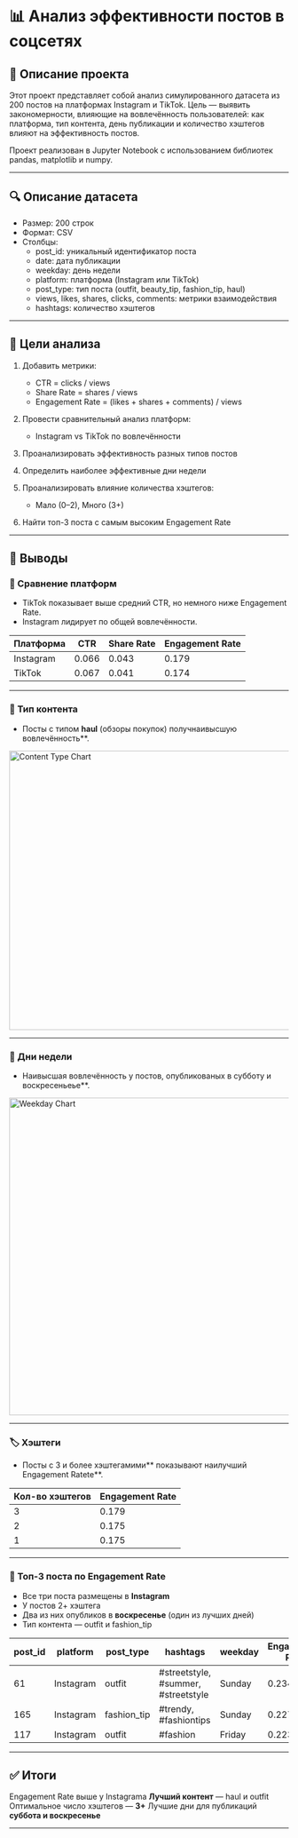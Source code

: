 # 📊 Анализ эффективности постов в соцсетях

## 📁 Описание проекта
Этот проект представляет собой анализ симулированного датасета из 200 постов на платформах Instagram и TikTok. Цель — выявить закономерности, влияющие на вовлечённость пользователей: как платформа, тип контента, день публикации и количество хэштегов влияют на эффективность постов.

Проект реализован в Jupyter Notebook с использованием библиотек pandas, matplotlib и numpy.

---

## 🔍 Описание датасета

- Размер: 200 строк  
- Формат: CSV  
- Столбцы:
  - post_id: уникальный идентификатор поста
  - date: дата публикации
  - weekday: день недели
  - platform: платформа (Instagram или TikTok)
  - post_type: тип поста (outfit, beauty_tip, fashion_tip, haul)
  - views, likes, shares, clicks, comments: метрики взаимодействия
  - hashtags: количество хэштегов

---

## 🎯 Цели анализа

1. Добавить метрики:
   - CTR = clicks / views
   - Share Rate = shares / views
   - Engagement Rate = (likes + shares + comments) / views

2. Провести сравнительный анализ платформ:
   - Instagram vs TikTok по вовлечённости

3. Проанализировать эффективность разных типов постов

4. Определить наиболее эффективные дни недели

5. Проанализировать влияние количества хэштегов:
   - Мало (0–2), Много (3+)

6. Найти топ-3 поста с самым высоким Engagement Rate

---

## 📌 Выводы

### 📱 Сравнение платформ

- TikTok показывает выше средний CTR, но немного ниже Engagement Rate.
- Instagram лидирует по общей вовлечённости.

| Платформа  | CTR    | Share Rate | Engagement Rate |
|------------|--------|------------|-----------------|
| Instagram     | 0.066  | 0.043      | 0.179           |
| TikTok  | 0.067  | 0.041      | 0.174           |

---

### 🧥 Тип контента

- Посты с типом **haul** (обзоры покупок) получнаивысшую вовлечённость**.

<img width="640" height="503" alt="Content Type Chart" src="https://github.com/user-attachments/assets/7c94c9b5-70c9-4ab5-93c1-f2e72cf30c58" />

---

### 📆 Дни недели

- Наивысшая вовлечённость у постов, опубликованых в субботу и воскресеньеье**.

<img width="795" height="572" alt="Weekday Chart" src="https://github.com/user-attachments/assets/5faf8e92-de7c-4c00-987e-4ba7cd3cdd08" />

---

### 🏷 Хэштеги

- Посты с 3 и более хэштегамими** показывают наилучший Engagement Ratete**.

| Кол-во хэштегов | Engagement Rate |
|------------------|-----------------|
| 3                | 0.179           |
| 2                | 0.175           |
| 1                | 0.175           |

---

### 🥇 Топ-3 поста по Engagement Rate

- Все три поста размещены в **Instagram**
- У постов 2+ хэштега
- Два из них опубликов в **воскресенье** (один из лучших дней)
- Тип контента — outfit и fashion_tip

| post_id | platform  | post_type    | hashtags                              | weekday | Engagement Rate |
|---------|-----------|--------------|----------------------------------------|---------|------------------|
| 61      | Instagram | outfit       | #streetstyle, #summer, #streetstyle    | Sunday  | 0.234            |
| 165     | Instagram | fashion_tip  | #trendy, #fashiontips                  | Sunday  | 0.227            |
| 117     | Instagram | outfit       | #fashion                               | Friday  | 0.223            |

---

## ✅ Итоги
Engagement Rate выше у Instagrama 
 **Лучший контент**  — haul и outfit 
Оптимальное число хэштегов  — **3+** 
Лучшие дни для публикаций **суббота и воскресенье**

---


